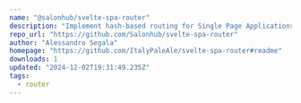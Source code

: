 ```yaml
---
name: "@salonhub/svelte-spa-router"
description: "Implement hash-based routing for Single Page Applications in Svelte."
repo_url: "https://github.com/Salonhub/svelte-spa-router"
author: "Alessandro Segala"
homepage: "https://github.com/ItalyPaleAle/svelte-spa-router#readme"
downloads: 1
updated: "2024-12-02T19:31:49.235Z"
tags: 
  - router
---
```

